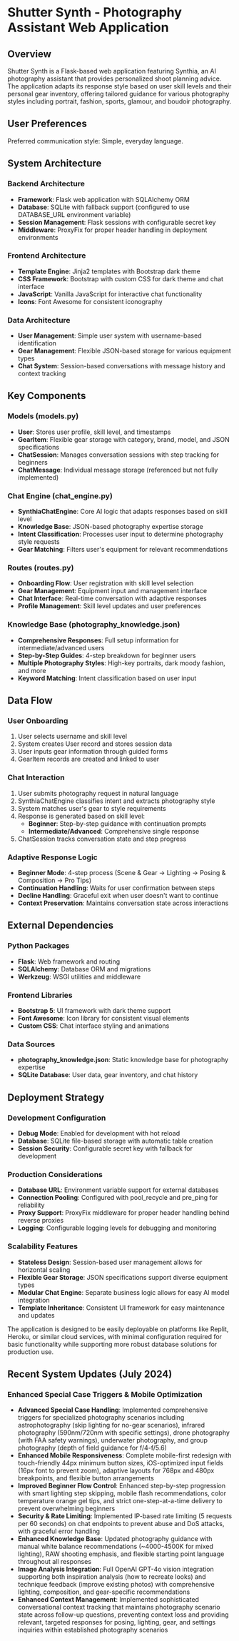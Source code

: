 # Shutter Synth - Photography Assistant Web Application

## Overview

Shutter Synth is a Flask-based web application featuring Synthia, an AI photography assistant that provides personalized shoot planning advice. The application adapts its response style based on user skill levels and their personal gear inventory, offering tailored guidance for various photography styles including portrait, fashion, sports, glamour, and boudoir photography.

## User Preferences

Preferred communication style: Simple, everyday language.

## System Architecture

### Backend Architecture
- **Framework**: Flask web application with SQLAlchemy ORM
- **Database**: SQLite with fallback support (configured to use DATABASE_URL environment variable)
- **Session Management**: Flask sessions with configurable secret key
- **Middleware**: ProxyFix for proper header handling in deployment environments

### Frontend Architecture
- **Template Engine**: Jinja2 templates with Bootstrap dark theme
- **CSS Framework**: Bootstrap with custom CSS for dark theme and chat interface
- **JavaScript**: Vanilla JavaScript for interactive chat functionality
- **Icons**: Font Awesome for consistent iconography

### Data Architecture
- **User Management**: Simple user system with username-based identification
- **Gear Management**: Flexible JSON-based storage for various equipment types
- **Chat System**: Session-based conversations with message history and context tracking

## Key Components

### Models (models.py)
- **User**: Stores user profile, skill level, and timestamps
- **GearItem**: Flexible gear storage with category, brand, model, and JSON specifications
- **ChatSession**: Manages conversation sessions with step tracking for beginners
- **ChatMessage**: Individual message storage (referenced but not fully implemented)

### Chat Engine (chat_engine.py)
- **SynthiaChatEngine**: Core AI logic that adapts responses based on skill level
- **Knowledge Base**: JSON-based photography expertise storage
- **Intent Classification**: Processes user input to determine photography style requests
- **Gear Matching**: Filters user's equipment for relevant recommendations

### Routes (routes.py)
- **Onboarding Flow**: User registration with skill level selection
- **Gear Management**: Equipment input and management interface
- **Chat Interface**: Real-time conversation with adaptive responses
- **Profile Management**: Skill level updates and user preferences

### Knowledge Base (photography_knowledge.json)
- **Comprehensive Responses**: Full setup information for intermediate/advanced users
- **Step-by-Step Guides**: 4-step breakdown for beginner users
- **Multiple Photography Styles**: High-key portraits, dark moody fashion, and more
- **Keyword Matching**: Intent classification based on user input

## Data Flow

### User Onboarding
1. User selects username and skill level
2. System creates User record and stores session data
3. User inputs gear information through guided forms
4. GearItem records are created and linked to user

### Chat Interaction
1. User submits photography request in natural language
2. SynthiaChatEngine classifies intent and extracts photography style
3. System matches user's gear to style requirements
4. Response is generated based on skill level:
   - **Beginner**: Step-by-step guidance with continuation prompts
   - **Intermediate/Advanced**: Comprehensive single response
5. ChatSession tracks conversation state and step progress

### Adaptive Response Logic
- **Beginner Mode**: 4-step process (Scene & Gear → Lighting → Posing & Composition → Pro Tips)
- **Continuation Handling**: Waits for user confirmation between steps
- **Decline Handling**: Graceful exit when user doesn't want to continue
- **Context Preservation**: Maintains conversation state across interactions

## External Dependencies

### Python Packages
- **Flask**: Web framework and routing
- **SQLAlchemy**: Database ORM and migrations
- **Werkzeug**: WSGI utilities and middleware

### Frontend Libraries
- **Bootstrap 5**: UI framework with dark theme support
- **Font Awesome**: Icon library for consistent visual elements
- **Custom CSS**: Chat interface styling and animations

### Data Sources
- **photography_knowledge.json**: Static knowledge base for photography expertise
- **SQLite Database**: User data, gear inventory, and chat history

## Deployment Strategy

### Development Configuration
- **Debug Mode**: Enabled for development with hot reload
- **Database**: SQLite file-based storage with automatic table creation
- **Session Security**: Configurable secret key with fallback for development

### Production Considerations
- **Database URL**: Environment variable support for external databases
- **Connection Pooling**: Configured with pool_recycle and pre_ping for reliability
- **Proxy Support**: ProxyFix middleware for proper header handling behind reverse proxies
- **Logging**: Configurable logging levels for debugging and monitoring

### Scalability Features
- **Stateless Design**: Session-based user management allows for horizontal scaling
- **Flexible Gear Storage**: JSON specifications support diverse equipment types
- **Modular Chat Engine**: Separate business logic allows for easy AI model integration
- **Template Inheritance**: Consistent UI framework for easy maintenance and updates

The application is designed to be easily deployable on platforms like Replit, Heroku, or similar cloud services, with minimal configuration required for basic functionality while supporting more robust database solutions for production use.

## Recent System Updates (July 2024)

### Enhanced Special Case Triggers & Mobile Optimization
- **Advanced Special Case Handling**: Implemented comprehensive triggers for specialized photography scenarios including astrophotography (skip lighting for no-gear scenarios), infrared photography (590nm/720nm with specific settings), drone photography (with FAA safety warnings), underwater photography, and group photography (depth of field guidance for f/4-f/5.6)
- **Enhanced Mobile Responsiveness**: Complete mobile-first redesign with touch-friendly 44px minimum button sizes, iOS-optimized input fields (16px font to prevent zoom), adaptive layouts for 768px and 480px breakpoints, and flexible button arrangements
- **Improved Beginner Flow Control**: Enhanced step-by-step progression with smart lighting step skipping, mobile flash recommendations, color temperature orange gel tips, and strict one-step-at-a-time delivery to prevent overwhelming beginners
- **Security & Rate Limiting**: Implemented IP-based rate limiting (5 requests per 60 seconds) on chat endpoints to prevent abuse and DoS attacks, with graceful error handling
- **Enhanced Knowledge Base**: Updated photography guidance with manual white balance recommendations (~4000-4500K for mixed lighting), RAW shooting emphasis, and flexible starting point language throughout all responses
- **Image Analysis Integration**: Full OpenAI GPT-4o vision integration supporting both inspiration analysis (how to recreate looks) and technique feedback (improve existing photos) with comprehensive lighting, composition, and gear-specific recommendations
- **Enhanced Context Management**: Implemented sophisticated conversational context tracking that maintains photography scenario state across follow-up questions, preventing context loss and providing relevant, targeted responses for posing, lighting, gear, and settings inquiries within established photography scenarios